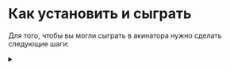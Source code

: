 # Как установить и сыграть
 Для того, чтобы вы могли сыграть в акинатора нужно сделать следующие шаги: <details><summary></summary>
 * 1) Скачать все содержимое [__папки__](https://github.com/Hollbrok/Akinator/tree/master/DOWNLOAD%20TO%20PLAY). Так же доступка [__ссылка__](https://drive.google.com/drive/folders/1uVD-hGzzuZk1l0gJ9whLjAOdM0LeLxW_?usp=sharing) на скачивание с гугл диска.
 * 2) После скачивания у вас в папке должно быть примерно следующее __содержимое__:
    <img src="https://github.com/Hollbrok/Akinator/blob/master/example%20of%20dump/For%20README/package.png" width = 600>
 
 * 3) Смело можете запускать __Akinator.exe__
 * 4) В появившемся окне будет интуитивно понятный __интерсфейс__:
    <img src="https://github.com/Hollbrok/Akinator/blob/master/example%20of%20dump/For%20README/Menu_of_akinator.png" width = 400>  
    
 * 5) Нажав на соответственную кнопку __играть__ перед вами будут доступные режимы для игры:
    <img src="https://github.com/Hollbrok/Akinator/blob/master/example%20of%20dump/For%20README/Regimes.png" width = 400>  
    
     * 5.1) Режим __Угадайка__ -- это классический режим игры в акинатора, при котором вы загадываете предмет, а __акинатор__ пытается угадать при помощи различных вопросов, с вариантами ответа __да__/__нет__.
         * 5.1.1) А вам нужно просто честно отвечать на его __вопросы__:        
            <img src="https://github.com/Hollbrok/Akinator/blob/master/example%20of%20dump/For%20README/Regime_1.png" width = 400> 
            
         * 5.1.2) Когда у __акинатора__ закончатся вопросы он выдаст свой вариант ответа. Если он угадал, то все круто, в противном случае он __попросит__ вас ввести __ваш предмет__ и некоторое его __свойство__. ВСЕ! После этого в его базе появится ваше слово и следующий раз он угадает его:        
            <img src="https://github.com/Hollbrok/Akinator/blob/master/example%20of%20dump/For%20README/Ask_user.png" width = 400>              
            <img src="https://github.com/Hollbrok/Akinator/blob/master/example%20of%20dump/For%20README/Ask_user_question.png" width = 400> 
            
        * 5.1.3) В конце игры __котик__ поблагодарит тебя за игру )
        <img src="https://github.com/Hollbrok/Akinator/blob/master/example%20of%20dump/For%20README/Regime_1_end.png" width = 400>
 
    * 5.2) __Дерево__ -- режим просмотра всей доступной акинатору __базы__:
        <img src="https://github.com/Hollbrok/Akinator/blob/master/example%20of%20dump/For%20README/Regime_2.png" width = 800>    

